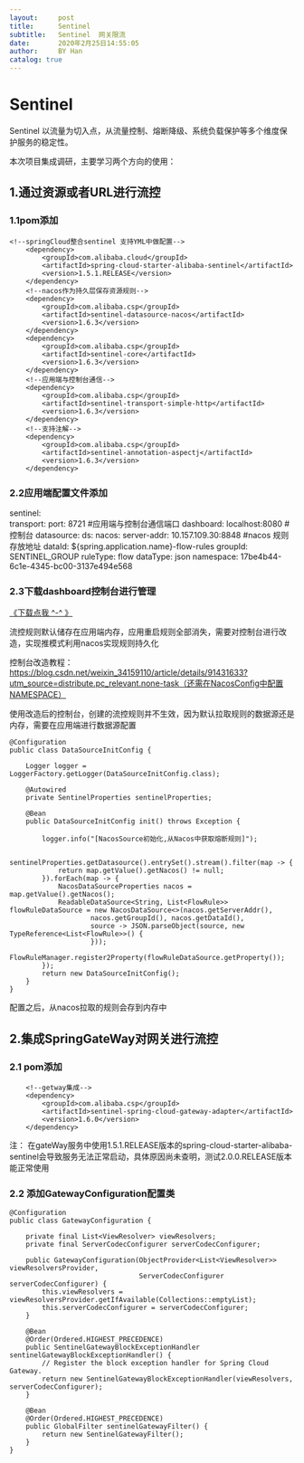 ```yaml
---
layout:     post
title:      Sentinel 
subtitle:   Sentinel  网关限流
date:       2020年2月25日14:55:05
author:     BY Han
catalog: true
---
```

# Sentinel

Sentinel 以流量为切入点，从流量控制、熔断降级、系统负载保护等多个维度保护服务的稳定性。

本次项目集成调研，主要学习两个方向的使用：

## 1.通过资源或者URL进行流控
### 1.1pom添加
	<!--springCloud整合sentinel 支持YML中做配置-->
        <dependency>
            <groupId>com.alibaba.cloud</groupId>
            <artifactId>spring-cloud-starter-alibaba-sentinel</artifactId>
            <version>1.5.1.RELEASE</version>
        </dependency>
        <!--nacos作为持久层保存资源规则-->
        <dependency>
            <groupId>com.alibaba.csp</groupId>
            <artifactId>sentinel-datasource-nacos</artifactId>
            <version>1.6.3</version>
        </dependency>
        <dependency>
            <groupId>com.alibaba.csp</groupId>
            <artifactId>sentinel-core</artifactId>
            <version>1.6.3</version>
        </dependency>
        <!--应用端与控制台通信-->
        <dependency>
            <groupId>com.alibaba.csp</groupId>
            <artifactId>sentinel-transport-simple-http</artifactId>
            <version>1.6.3</version>
        </dependency>
        <!--支持注解-->
        <dependency>
            <groupId>com.alibaba.csp</groupId>
            <artifactId>sentinel-annotation-aspectj</artifactId>
            <version>1.6.3</version>
        </dependency>

### 2.2应用端配置文件添加

sentinel:    
    transport:
        port: 8721                                           #应用端与控制台通信端口
        dashboard: localhost:8080                            #控制台
    datasource:
        ds:
            nacos:
                server-addr: 10.157.109.30:8848             #nacos 规则存放地址
                dataId: ${spring.application.name}-flow-rules
                groupId: SENTINEL_GROUP
                ruleType: flow
                dataType: json
                namespace: 17be4b44-6c1e-4345-bc00-3137e494e568



### 2.3下载dashboard控制台进行管理

[《下载点我 ^-^ 》](https://github.com/alibaba/Sentinel/tree/master/sentinel-dashboar346d)

流控规则默认储存在应用端内存，应用重启规则全部消失，需要对控制台进行改造，实现推模式利用nacos实现规则持久化

控制台改造教程：https://blog.csdn.net/weixin_34159110/article/details/91431633?utm_source=distribute.pc_relevant.none-task（还需在NacosConfig中配置NAMESPACE）

使用改造后的控制台，创建的流控规则并不生效，因为默认拉取规则的数据源还是内存，需要在应用端进行数据源配置

```
@Configuration
public class DataSourceInitConfig {

    Logger logger = LoggerFactory.getLogger(DataSourceInitConfig.class);

    @Autowired
    private SentinelProperties sentinelProperties;

    @Bean
    public DataSourceInitConfig init() throws Exception {

        logger.info("[NacosSource初始化,从Nacos中获取熔断规则]");

        sentinelProperties.getDatasource().entrySet().stream().filter(map -> {
            return map.getValue().getNacos() != null;
        }).forEach(map -> {
            NacosDataSourceProperties nacos = map.getValue().getNacos();
            ReadableDataSource<String, List<FlowRule>> flowRuleDataSource = new NacosDataSource<>(nacos.getServerAddr(),
                    nacos.getGroupId(), nacos.getDataId(),
                    source -> JSON.parseObject(source, new TypeReference<List<FlowRule>>() {
                    }));
            FlowRuleManager.register2Property(flowRuleDataSource.getProperty());
        });
        return new DataSourceInitConfig();
    }
}
```
配置之后，从nacos拉取的规则会存到内存中


## 2.集成SpringGateWay对网关进行流控

### 2.1 pom添加
	    <!--getway集成-->
		<dependency>
			<groupId>com.alibaba.csp</groupId>
			<artifactId>sentinel-spring-cloud-gateway-adapter</artifactId>
			<version>1.6.0</version>
		</dependency>

注： 在gateWay服务中使用1.5.1.RELEASE版本的spring-cloud-starter-alibaba-sentinel会导致服务无法正常启动，具体原因尚未查明，测试2.0.0.RELEASE版本能正常使用

### 2.2 添加GatewayConfiguration配置类
```
@Configuration
public class GatewayConfiguration {

    private final List<ViewResolver> viewResolvers;
    private final ServerCodecConfigurer serverCodecConfigurer;

    public GatewayConfiguration(ObjectProvider<List<ViewResolver>> viewResolversProvider,
                                ServerCodecConfigurer serverCodecConfigurer) {
        this.viewResolvers = viewResolversProvider.getIfAvailable(Collections::emptyList);
        this.serverCodecConfigurer = serverCodecConfigurer;
    }

    @Bean
    @Order(Ordered.HIGHEST_PRECEDENCE)
    public SentinelGatewayBlockExceptionHandler sentinelGatewayBlockExceptionHandler() {
        // Register the block exception handler for Spring Cloud Gateway.
        return new SentinelGatewayBlockExceptionHandler(viewResolvers, serverCodecConfigurer);
    }

    @Bean
    @Order(Ordered.HIGHEST_PRECEDENCE)
    public GlobalFilter sentinelGatewayFilter() {
        return new SentinelGatewayFilter();
    }
}
```